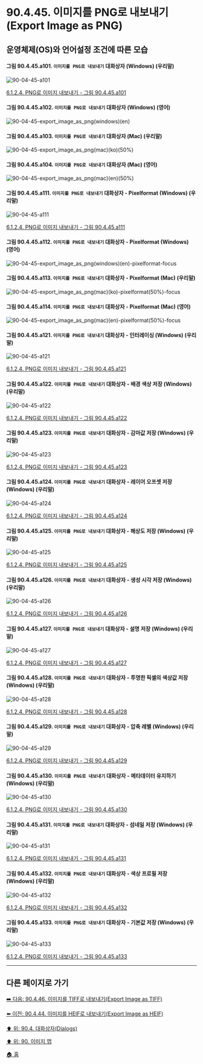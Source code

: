 # 90.4.45. 이미지를 PNG로 내보내기(Export Image as PNG)
## 운영체제(OS)와 언어설정 조건에 따른 모습

<a id="90-04-45-a101"></a>

#### 그림 90.4.45.a101. `이미지를 PNG로 내보내기` 대화상자 (Windows) (우리말)
![90-04-45-a101](https://github.com/wonder13662/gimp/assets/15767104/093a94ce-fef7-4d2b-ba35-dca536da6ee2)

[6.1.2.4. PNG로 이미지 내보내기 - 그림 90.4.45.a101](./06-01-02-04-export_image_as_png.md#90-04-45-a101)

<a id="90-04-45-a102"></a>

#### 그림 90.4.45.a102. `이미지를 PNG로 내보내기` 대화상자 (Windows) (영어)
![90-04-45-export_image_as_png(windows)(en)](https://github.com/wonder13662/gimp/assets/15767104/7cfd3c77-040d-4762-9501-b6ba97605d35)

#### 그림 90.4.45.a103. `이미지를 PNG로 내보내기` 대화상자 (Mac) (우리말)
![90-04-45-export_image_as_png(mac)(ko)(50%)](https://github.com/wonder13662/gimp/assets/15767104/d12363df-0edc-47b4-889d-2694e8f67fe2)

#### 그림 90.4.45.a104. `이미지를 PNG로 내보내기` 대화상자 (Mac) (영어)
![90-04-45-export_image_as_png(mac)(en)(50%)](https://github.com/wonder13662/gimp/assets/15767104/71bb1516-e944-4f7f-b071-f971f3d9abb4)

<a id="90-04-45-a111"></a>

#### 그림 90.4.45.a111. `이미지를 PNG로 내보내기` 대화상자 - Pixelformat (Windows) (우리말)
![90-04-45-a111](https://github.com/wonder13662/gimp/assets/15767104/76687c0c-a96b-4b39-81fc-0990df8f9fbe)

[6.1.2.4. PNG로 이미지 내보내기 - 그림 90.4.45.a111](./06-01-02-04-export_image_as_png.md#90-04-45-a111)

<a id="90-04-45-a112"></a>

#### 그림 90.4.45.a112. `이미지를 PNG로 내보내기` 대화상자 - Pixelformat (Windows) (영어)
![90-04-45-export_image_as_png(windows)(en)-pixelformat-focus](https://github.com/wonder13662/gimp/assets/15767104/3f1e6936-03a8-4b95-9254-7b23d79be71f)

#### 그림 90.4.45.a113. `이미지를 PNG로 내보내기` 대화상자 - Pixelformat (Mac) (우리말)
![90-04-45-export_image_as_png(mac)(ko)-pixelformat(50%)-focus](https://github.com/wonder13662/gimp/assets/15767104/0250eb3e-ff85-41d2-8bad-417238da3353)

#### 그림 90.4.45.a114. `이미지를 PNG로 내보내기` 대화상자 - Pixelformat (Mac) (영어)
![90-04-45-export_image_as_png(mac)(en)-pixelformat(50%)-focus](https://github.com/wonder13662/gimp/assets/15767104/8e2ef5cf-665b-498f-bea3-9d7bee084f8f)

<a id="90-04-45-a121"></a>

#### 그림 90.4.45.a121. `이미지를 PNG로 내보내기` 대화상자 - 인터레이싱 (Windows) (우리말)
![90-04-45-a121](https://github.com/wonder13662/gimp/assets/15767104/cbb2f2b9-946c-43c3-9dd4-f8d20ee2bdb8)

[6.1.2.4. PNG로 이미지 내보내기 - 그림 90.4.45.a121](./06-01-02-04-export_image_as_png.md#90-04-45-a121)

<a id="90-04-45-a122"></a>

#### 그림 90.4.45.a122. `이미지를 PNG로 내보내기` 대화상자 - 배경 색상 저장 (Windows) (우리말)
![90-04-45-a122](https://github.com/wonder13662/gimp/assets/15767104/f124514b-1510-4309-a0b0-1190f3c4d86a)

[6.1.2.4. PNG로 이미지 내보내기 - 그림 90.4.45.a122](./06-01-02-04-export_image_as_png.md#90-04-45-a122)

<a id="90-04-45-a123"></a>

#### 그림 90.4.45.a123. `이미지를 PNG로 내보내기` 대화상자 - 감마값 저장 (Windows) (우리말)
![90-04-45-a123](https://github.com/wonder13662/gimp/assets/15767104/5cc5a47d-6211-4132-8af6-78e85497b10c)

[6.1.2.4. PNG로 이미지 내보내기 - 그림 90.4.45.a123](./06-01-02-04-export_image_as_png.md#90-04-45-a123)

<a id="90-04-45-a124"></a>

#### 그림 90.4.45.a124. `이미지를 PNG로 내보내기` 대화상자 - 레이어 오프셋 저장 (Windows) (우리말)
![90-04-45-a124](https://github.com/wonder13662/gimp/assets/15767104/0e2e0325-28b7-4b8b-bf29-fe1bb1132387)

[6.1.2.4. PNG로 이미지 내보내기 - 그림 90.4.45.a124](./06-01-02-04-export_image_as_png.md#90-04-45-a124)

<a id="90-04-45-a125"></a>

#### 그림 90.4.45.a125. `이미지를 PNG로 내보내기` 대화상자 - 해상도 저장 (Windows) (우리말)
![90-04-45-a125](https://github.com/wonder13662/gimp/assets/15767104/79f18587-46ad-4586-a23c-0a2c3f2b5761)

[6.1.2.4. PNG로 이미지 내보내기 - 그림 90.4.45.a125](./06-01-02-04-export_image_as_png.md#90-04-45-a125)

<a id="90-04-45-a126"></a>

#### 그림 90.4.45.a126. `이미지를 PNG로 내보내기` 대화상자 - 생성 시각 저장 (Windows) (우리말)
![90-04-45-a126](https://github.com/wonder13662/gimp/assets/15767104/4168aef3-30fb-4831-a02d-957b6d6b6f19)

[6.1.2.4. PNG로 이미지 내보내기 - 그림 90.4.45.a126](./06-01-02-04-export_image_as_png.md#90-04-45-a126)

<a id="90-04-45-a127"></a>

#### 그림 90.4.45.a127. `이미지를 PNG로 내보내기` 대화상자 - 설명 저장 (Windows) (우리말)
![90-04-45-a127](https://github.com/wonder13662/gimp/assets/15767104/b49ec3a0-2164-42cd-8c94-8dcaf659725a)

[6.1.2.4. PNG로 이미지 내보내기 - 그림 90.4.45.a127](./06-01-02-04-export_image_as_png.md#90-04-45-a127)

<a id="90-04-45-a128"></a>

#### 그림 90.4.45.a128. `이미지를 PNG로 내보내기` 대화상자 - 투명한 픽셀의 색상값 저장 (Windows) (우리말)
![90-04-45-a128](https://github.com/wonder13662/gimp/assets/15767104/b72a6107-9b26-4ef3-964a-9174923072db)

[6.1.2.4. PNG로 이미지 내보내기 - 그림 90.4.45.a128](./06-01-02-04-export_image_as_png.md#90-04-45-a128)

<a id="90-04-45-a129"></a>

#### 그림 90.4.45.a129. `이미지를 PNG로 내보내기` 대화상자 - 압축 레벨 (Windows) (우리말)
![90-04-45-a129](https://github.com/wonder13662/gimp/assets/15767104/2a139a3e-81fd-4759-8503-8a1d3aa7bd24)

[6.1.2.4. PNG로 이미지 내보내기 - 그림 90.4.45.a129](./06-01-02-04-export_image_as_png.md#90-04-45-a129)

<a id="90-04-45-a130"></a>

#### 그림 90.4.45.a130. `이미지를 PNG로 내보내기` 대화상자 - 메타데이터 유지하기 (Windows) (우리말)
![90-04-45-a130](https://github.com/wonder13662/gimp/assets/15767104/cb3f5c7f-a714-41e5-b051-a4055f982533)

[6.1.2.4. PNG로 이미지 내보내기 - 그림 90.4.45.a130](./06-01-02-04-export_image_as_png.md#90-04-45-a130)

<a id="90-04-45-a131"></a>

#### 그림 90.4.45.a131. `이미지를 PNG로 내보내기` 대화상자 - 섬네일 저장 (Windows) (우리말)
![90-04-45-a131](https://github.com/wonder13662/gimp/assets/15767104/b0e41f40-3901-468b-9896-5d6ec2c3a68b)

[6.1.2.4. PNG로 이미지 내보내기 - 그림 90.4.45.a131](./06-01-02-04-export_image_as_png.md#90-04-45-a131)

<a id="90-04-45-a132"></a>

#### 그림 90.4.45.a132. `이미지를 PNG로 내보내기` 대화상자 - 색상 프로필 저장 (Windows) (우리말)
![90-04-45-a132](https://github.com/wonder13662/gimp/assets/15767104/8c5e9086-96cf-4692-a341-0d9f83feab89)

[6.1.2.4. PNG로 이미지 내보내기 - 그림 90.4.45.a132](./06-01-02-04-export_image_as_png.md#90-04-45-a132)

<a id="90-04-45-a133"></a>

#### 그림 90.4.45.a133. `이미지를 PNG로 내보내기` 대화상자 - 기본값 저장 (Windows) (우리말)
![90-04-45-a133](https://github.com/wonder13662/gimp/assets/15767104/83d1ae7f-218b-4f8e-a26d-656d5c420402)

[6.1.2.4. PNG로 이미지 내보내기 - 그림 90.4.45.a133](./06-01-02-04-export_image_as_png.md#90-04-45-a133)

***

## 다른 페이지로 가기
[➡️ 다음: 90.4.46. 이미지를 TIFF로 내보내기(Export Image as TIFF)](./90-04-0046-export_image_as_tiff.md)

[⬅️ 이전: 90.4.44. 이미지를 HEIF로 내보내기(Export Image as HEIF)](./90-04-0044-export_image_as_heif.md)

[⬆️ 위: 90.4. 대화상자(Dialogs)](./90-04-0000-dialogs.md)

[⬆️ 위: 90. 이미지 맵](./90-00-image-map.md)

[🏠 홈](./00-home.md)
